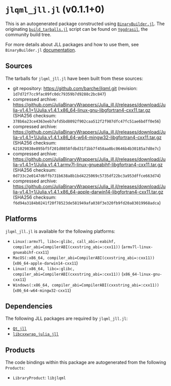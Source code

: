 # `jlqml_jll.jl` (v0.1.1+0)

This is an autogenerated package constructed using [`BinaryBuilder.jl`](https://github.com/JuliaPackaging/BinaryBuilder.jl). The originating [`build_tarballs.jl`](https://github.com/JuliaPackaging/Yggdrasil/blob/1bf825b13f4780c5e5ff85e8dead91d4e9fe7b6e/J/jlqml/build_tarballs.jl) script can be found on [`Yggdrasil`](https://github.com/JuliaPackaging/Yggdrasil/), the community build tree.

For more details about JLL packages and how to use them, see `BinaryBuilder.jl` [documentation](https://juliapackaging.github.io/BinaryBuilder.jl/dev/jll/).

## Sources

The tarballs for `jlqml_jll.jl` have been built from these sources:

* git repository: https://github.com/barche/jlqml.git (revision: `1d7d72f7cc9fac09fc0dc79359b7d9288c2bc847`)
* compressed archive: https://github.com/JuliaBinaryWrappers/Julia_jll.jl/releases/download/Julia-v1.4.1+1/Julia.v1.4.1.x86_64-linux-gnu-libgfortran4-cxx11.tar.gz (SHA256 checksum: `378b6a23ce4363eeb7afd5bd8092f902caa512f2f987dfc47fc51ae6bdff0e56`)
* compressed archive: https://github.com/JuliaBinaryWrappers/Julia_jll.jl/releases/download/Julia-v1.4.1+1/Julia.v1.4.1.x86_64-w64-mingw32-libgfortran4-cxx11.tar.gz (SHA256 checksum: `621029838e895bf5f201d0858fdbd31f1bb7f458aa0bc0646b4b30185a7d8e7c`)
* compressed archive: https://github.com/JuliaBinaryWrappers/Julia_jll.jl/releases/download/Julia-v1.4.1+1/Julia.v1.4.1.armv7l-linux-gnueabihf-libgfortran4-cxx11.tar.gz (SHA256 checksum: `0d733c2e0147d6ffb731b638a8b1bd4225069c5735df22bc3a953dffce663d74`)
* compressed archive: https://github.com/JuliaBinaryWrappers/Julia_jll.jl/releases/download/Julia-v1.4.1+1/Julia.v1.4.1.x86_64-apple-darwin14-libgfortran4-cxx11.tar.gz (SHA256 checksum: `f6d94a3184b0241f20f78523de581949afa038f3e320fb9fd20a83019968adca`)

## Platforms

`jlqml_jll.jl` is available for the following platforms:

* `Linux(:armv7l, libc=:glibc, call_abi=:eabihf, compiler_abi=CompilerABI(cxxstring_abi=:cxx11))` (`armv7l-linux-gnueabihf-cxx11`)
* `MacOS(:x86_64, compiler_abi=CompilerABI(cxxstring_abi=:cxx11))` (`x86_64-apple-darwin14-cxx11`)
* `Linux(:x86_64, libc=:glibc, compiler_abi=CompilerABI(cxxstring_abi=:cxx11))` (`x86_64-linux-gnu-cxx11`)
* `Windows(:x86_64, compiler_abi=CompilerABI(cxxstring_abi=:cxx11))` (`x86_64-w64-mingw32-cxx11`)

## Dependencies

The following JLL packages are required by `jlqml_jll.jl`:

* [`Qt_jll`](https://github.com/JuliaBinaryWrappers/Qt_jll.jl)
* [`libcxxwrap_julia_jll`](https://github.com/JuliaBinaryWrappers/libcxxwrap_julia_jll.jl)

## Products

The code bindings within this package are autogenerated from the following `Products`:

* `LibraryProduct`: `libjlqml`
